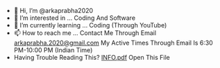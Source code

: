 - 👋 Hi, I’m @arkaprabha2020
- 👀 I’m interested in ... Coding And Software
- 🌱 I’m currently learning ... Coding (Through YouTube)
- 📫 How to reach me ... Contact Me Through Email arkaprabha.2020@gmail.com My Active Times Through Email Is 6:30 PM-10:00 PM (Indian Time)
- Having Trouble Reading This? [INFO.pdf](https://github.com/arkaprabha2020/arkaprabha2020/files/6345415/INFO.pdf) Open This File
